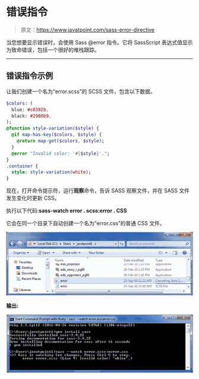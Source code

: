 # 错误指令

> 原文：<https://www.javatpoint.com/sass-error-directive>

当您想要显示错误时，会使用 Sass @error 指令。它将 SassScript 表达式值显示为致命错误，包括一个很好的堆栈跟踪。

* * *

## 错误指令示例

让我们创建一个名为“error.scss”的 SCSS 文件，包含以下数据。

```sass
$colors: (
  blue: #c0392b,
  black: #2980b9,
);
@function style-variation($style) {
  @if map-has-key($colors, $style) {
    @return map-get($colors, $style);
  }
  @error "Invalid color: '#{$style}'.";
}
.container {
  style: style-variation(white);
}

```

现在，打开命令提示符，运行**观察**命令，告诉 SASS 观察文件，并在 SASS 文件发生变化时更新 CSS。

执行以下代码:**sass-watch error . scss:error . CSS**

它会在同一个目录下自动创建一个名为“error.css”的普通 CSS 文件。

![Error-directive1](img/27f9d461f9448780be956f61d308f037.png)

**输出:**

![Error-directive2](img/710979db14cb83f37fa12fac59924f29.png)